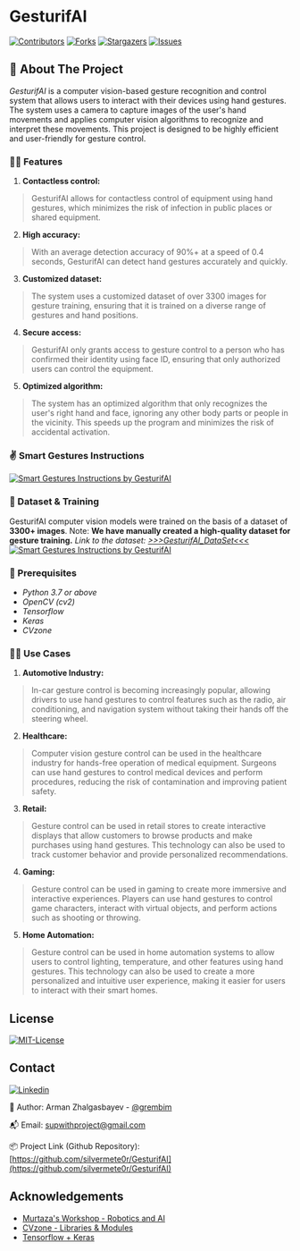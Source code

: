 # GesturifAI

<!-- PROJECT SHIELDS -->
[![Contributors][contributors-shield]][contributors-url] [![Forks][forks-shield]][forks-url] [![Stargazers][stars-shield]][stars-url] [![Issues][issues-shield]][issues-url]

<!-- ABOUT THE PROJECT -->
## 📝 About The Project
*GesturifAI* is a computer vision-based gesture recognition and control system that allows users to interact with their devices using hand gestures. The system uses a camera to capture images of the user's hand movements and applies computer vision algorithms to recognize and interpret these movements. This project is designed to be highly efficient and user-friendly for gesture control.

### 👩‍🏭 Features
1. **Contactless control:** 
 > GesturifAI allows for contactless control of equipment using hand gestures, which minimizes the risk of infection in public places or shared equipment.

2. **High accuracy:** 
 > With an average detection accuracy of 90%+ at a speed of 0.4 seconds, GesturifAI can detect hand gestures accurately and quickly.

3. **Customized dataset:** 
 > The system uses a customized dataset of over 3300 images for gesture training, ensuring that it is trained on a diverse range of gestures and hand positions.

4. **Secure access:** 
 > GesturifAI only grants access to gesture control to a person who has confirmed their identity using face ID, ensuring that only authorized users can control the equipment.

5. **Optimized algorithm:** 
 > The system has an optimized algorithm that only recognizes the user's right hand and face, ignoring any other body parts or people in the vicinity. This speeds up the program and minimizes the risk of accidental activation.

### ✌ Smart Gestures Instructions
[![Smart Gestures Instructions by GesturifAI][instructions-screenshot]](https://www.canva.com/design/DAFff3EAQJ0/XjP4m8_rXH-1acGX8KrEIA/edit?utm_content=DAFff3EAQJ0&utm_campaign=designshare&utm_medium=link2&utm_source=sharebutton)

### 💾 Dataset & Training
GesturifAI computer vision models were trained on the basis of a dataset of **3300+ images**. Note: **We have manually created a high-quality dataset for gesture training.**
*Link to the dataset: [>>>GesturifAI_DataSet<<<](https://drive.google.com/drive/folders/1QtpRrrk6DPgsg3snwRBV0P2arVqBlhYS?usp=share_link)*
[![Smart Gestures Instructions by GesturifAI][instructions-screenshot]](https://www.canva.com/design/DAFff3EAQJ0/XjP4m8_rXH-1acGX8KrEIA/edit?utm_content=DAFff3EAQJ0&utm_campaign=designshare&utm_medium=link2&utm_source=sharebutton)

### 🦾 Prerequisites
 - *Python 3.7 or above*
 - *OpenCV (cv2)*
 - *Tensorflow*
 - *Keras*
 - *CVzone*

### 💁‍♂️ Use Cases
1. **Automotive Industry:**
  > In-car gesture control is becoming increasingly popular, allowing drivers to use hand gestures to control features such as the radio, air conditioning, and navigation system without taking their hands off the steering wheel.

2. **Healthcare:** 
  > Computer vision gesture control can be used in the healthcare industry for hands-free operation of medical equipment. Surgeons can use hand gestures to control medical devices and perform procedures, reducing the risk of contamination and improving patient safety.

3. **Retail:**
  > Gesture control can be used in retail stores to create interactive displays that allow customers to browse products and make purchases using hand gestures. This technology can also be used to track customer behavior and provide personalized recommendations.

4. **Gaming:**
  > Gesture control can be used in gaming to create more immersive and interactive experiences. Players can use hand gestures to control game characters, interact with virtual objects, and perform actions such as shooting or throwing.

5. **Home Automation:** 
  > Gesture control can be used in home automation systems to allow users to control lighting, temperature, and other features using hand gestures. This technology can also be used to create a more personalized and intuitive user experience, making it easier for users to interact with their smart homes.
 
<!-- LICENSE -->
## License

[![MIT-License][license-shield]][license-url]

<!-- CONTACT -->
## Contact
[![Linkedin][linkedin-shield]][linkedin-url]

🧐 Author: Arman Zhalgasbayev - [@grembim](https://www.instagram.com/grembim/)

📬 Email: supwithproject@gmail.com

📦 Project Link (Github Repository): [https://github.com/silvermete0r/GesturifAI](https://github.com/silvermete0r/GesturifAI)


<!-- ACKNOWLEDGEMENTS -->
## Acknowledgements
 - [Murtaza's Workshop - Robotics and AI](https://www.youtube.com/@murtazasworkshop)
 - [CVzone - Libraries & Modules](https://www.computervision.zone/)
 - [Tensorflow + Keras](https://www.tensorflow.org/api_docs/python/tf/keras)


<!-- MARKDOWN LINKS & IMAGES -->
<!-- https://www.markdownguide.org/basic-syntax/#reference-style-links -->
[contributors-shield]: https://img.shields.io/github/contributors/silvermete0r/GesturifAI.svg?style=flat-square
[contributors-url]: https://github.com/silvermete0r/GesturifAI/graphs/contributors
[forks-shield]: https://img.shields.io/github/forks/silvermete0r/GesturifAI.svg?style=flat-square
[forks-url]: https://github.com/silvermete0r/GesturifAI/network/members
[stars-shield]: https://img.shields.io/github/stars/silvermete0r/GesturifAI.svg?style=flat-square
[stars-url]: https://github.com/silvermete0r/GesturifAI/stargazers
[issues-shield]: https://img.shields.io/github/issues/silvermete0r/GesturifAI.svg?style=flat-square
[issues-url]: https://github.com/silvermete0r/GesturifAI/issues
[license-shield]: https://img.shields.io/github/license/silvermete0r/GesturifAI.svg?style=flat-square
[license-url]: https://github.com/silvermete0r/GesturifAI/blob/main/license
[linkedin-shield]: https://img.shields.io/badge/-LinkedIn-black.svg?style=flat-square&logo=linkedin&colorB=555
[linkedin-url]: https://www.linkedin.com/in/arman-zhalgasbayev/
[instructions-screenshot]: https://sun9-56.userapi.com/impg/XfrwjUgxhBiukE4pA2KG4gk8fdVmeBTTvzwk-w/4ydnGksMS2U.jpg?size=1280x720&quality=95&sign=de43f4e478716ee6b6c36de20fc449f8&type=album

